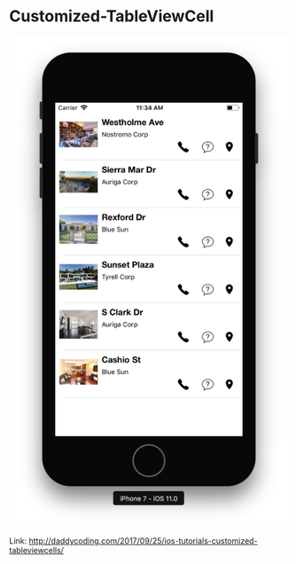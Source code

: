 # Customized-TableViewCell

![](https://github.com/zhiyao92/Customized-TableViewCell/blob/master/Screen%20Shot%202017-09-25%20at%2011.34.31%20AM.png)

Link: http://daddycoding.com/2017/09/25/ios-tutorials-customized-tableviewcells/
